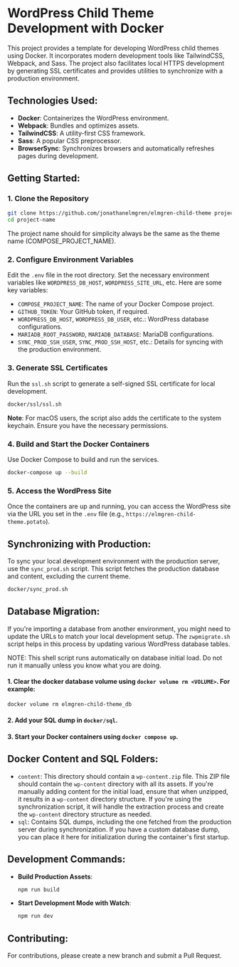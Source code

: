 
# WordPress Child Theme Development with Docker

This project provides a template for developing WordPress child themes using Docker. It incorporates modern development tools like TailwindCSS, Webpack, and Sass. The project also facilitates local HTTPS development by generating SSL certificates and provides utilities to synchronize with a production environment.

## Technologies Used:
- **Docker**: Containerizes the WordPress environment.
- **Webpack**: Bundles and optimizes assets.
- **TailwindCSS**: A utility-first CSS framework.
- **Sass**: A popular CSS preprocessor.
- **BrowserSync**: Synchronizes browsers and automatically refreshes pages during development.

## Getting Started:

### 1. Clone the Repository
```bash
git clone https://github.com/jonathanelmgren/elmgren-child-theme project-name
cd project-name
```

The project name should for simplicity always be the same as the theme name (COMPOSE_PROJECT_NAME).

### 2. Configure Environment Variables
Edit the `.env` file in the root directory. Set the necessary environment variables like `WORDPRESS_DB_HOST`, `WORDPRESS_SITE_URL`, etc. Here are some key variables:
- `COMPOSE_PROJECT_NAME`: The name of your Docker Compose project.
- `GITHUB_TOKEN`: Your GitHub token, if required.
- `WORDPRESS_DB_HOST`, `WORDPRESS_DB_USER`, etc.: WordPress database configurations.
- `MARIADB_ROOT_PASSWORD`, `MARIADB_DATABASE`: MariaDB configurations.
- `SYNC_PROD_SSH_USER`, `SYNC_PROD_SSH_HOST`, etc.: Details for syncing with the production environment.

### 3. Generate SSL Certificates
Run the `ssl.sh` script to generate a self-signed SSL certificate for local development.
```bash
docker/ssl/ssl.sh
```
**Note**: For macOS users, the script also adds the certificate to the system keychain. Ensure you have the necessary permissions.

### 4. Build and Start the Docker Containers
Use Docker Compose to build and run the services.
```bash
docker-compose up --build
```

### 5. Access the WordPress Site
Once the containers are up and running, you can access the WordPress site via the URL you set in the `.env` file (e.g., `https://elmgren-child-theme.potato`).

## Synchronizing with Production:

To sync your local development environment with the production server, use the `sync_prod.sh` script. This script fetches the production database and content, excluding the current theme.
```bash
docker/sync_prod.sh
```

## Database Migration:

If you're importing a database from another environment, you might need to update the URLs to match your local development setup. The `zwpmigrate.sh` script helps in this process by updating various WordPress database tables.

NOTE: This shell script runs automatically on database initial load. Do not run it manually unless you know what you are doing.

#### 1. Clear the docker database volume using `docker volume rm <VOLUME>`. For example:
```bash
docker volume rm elmgren-child-theme_db
```

#### 2. Add your SQL dump in `docker/sql`.
#### 3. Start your Docker containers using `docker compose up`.

## Docker Content and SQL Folders:

- `content`: This directory should contain a `wp-content.zip` file. This ZIP file should contain the `wp-content` directory with all its assets. If you're manually adding content for the initial load, ensure that when unzipped, it results in a `wp-content` directory structure. If you're using the synchronization script, it will handle the extraction process and create the `wp-content` directory structure as needed.
- `sql`: Contains SQL dumps, including the one fetched from the production server during synchronization. If you have a custom database dump, you can place it here for initialization during the container's first startup.

## Development Commands:

- **Build Production Assets**: 
  ```bash
  npm run build
  ```

- **Start Development Mode with Watch**: 
  ```bash
  npm run dev
  ```

## Contributing:
For contributions, please create a new branch and submit a Pull Request.

